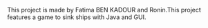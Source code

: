 This project is made by Fatima BEN KADOUR and Ronin.This project features a game to sink ships with Java and GUI.
